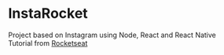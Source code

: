 # InstaRocket
Project based on Instagram using Node, React and React Native  
Tutorial from [Rocketseat](https://rocketseat.com.br/)
